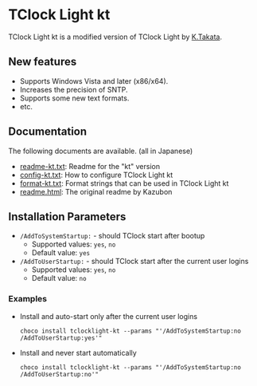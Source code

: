 # TClock Light kt

TClock Light kt is a modified version of TClock Light by [K.Takata](https://github.com/k-takata).

## New features
* Supports Windows Vista and later (x86/x64).
* Increases the precision of SNTP.
* Supports some new text formats.
* etc.

## Documentation
The following documents are available. (all in Japanese)
* [readme-kt.txt](https://github.com/k-takata/TClockLight/blob/master/readme-kt.txt): Readme for the "kt" version
* [config-kt.txt](https://github.com/k-takata/TClockLight/blob/master/config-kt.txt): How to configure TClock Light kt
* [format-kt.txt](https://github.com/k-takata/TClockLight/blob/master/format-kt.txt): Format strings that can be used in TClock Light kt
* [readme.html](https://github.com/k-takata/TClockLight/blob/master/readme.html): The original readme by Kazubon



## Installation Parameters
* `/AddToSystemStartup:` - should TClock start after bootup
    - Supported values: `yes`, `no`
    - Default value: `yes`
* `/AddToUserStartup:` - should TClock start after the current user logins
    - Supported values: `yes`, `no`
    - Default value: `no`

### Examples
* Install and auto-start only after the current user logins
    ```
    choco install tclocklight-kt --params "'/AddToSystemStartup:no /AddToUserStartup:yes'"
    ```
* Install and never start automatically
    ```
    choco install tclocklight-kt --params "'/AddToSystemStartup:no /AddToUserStartup:no'"
    ```